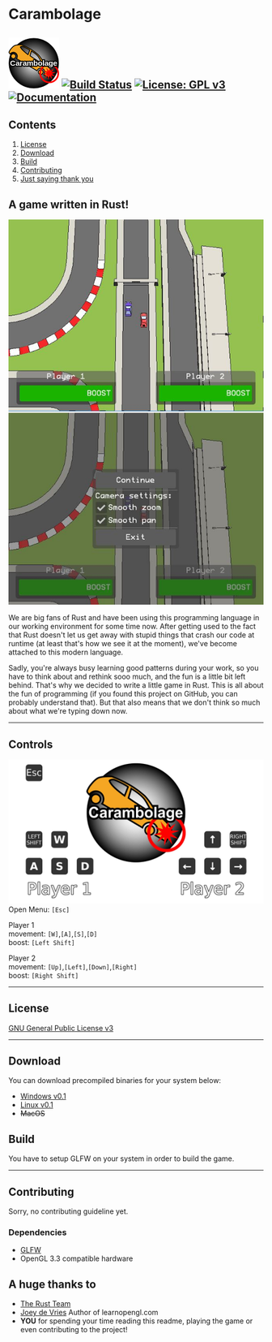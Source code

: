 # Carambolage
![logo small](logo-small.png "Carambolage") [![Build Status](https://api.travis-ci.com/K4ugummi/carambolage.svg?branch=master)](https://travis-ci.com/K4ugummi/carambolage) [![License: GPL v3](https://img.shields.io/badge/License-GPL%20v3-blue.svg)](https://www.gnu.org/licenses/gpl-3.0)
[![Documentation](https://img.shields.io/badge/Documentation-v0.1.0-brightgreen.svg)](https://k4ugummi.github.io/docs/carambolage/)
---

## Contents
1. [License](#license)
2. [Download](#download)
3. [Build](#build)
3. [Contributing](#contributing)
4. [Just saying thank you](#a-huge-thanks-to)

## A game written in Rust!

![screenshot](.github/ui.JPG "Screenshot")
![screenshot-menu](.github/ui-menu.JPG "Screenshot")

We are big fans of Rust and have been using this programming language in our working environment for some time now. After getting used to the fact that Rust doesn't let us get away with stupid things that crash our code at runtime (at least that's how we see it at the moment), we've become attached to this modern language. 

Sadly, you're always busy learning good patterns during your work, so you have to think about and rethink sooo much, and the fun is a little bit left behind. That's why we decided to write a little game in Rust. This is all about the fun of programming (if you found this project on GitHub, you can probably understand that). But that also means that we don't think so much about what we're typing down now.

---

## Controls
![controls](controls.jpg "Controls")
Open Menu: `[Esc]`  

Player 1  
movement:  `[W]`,`[A]`,`[S]`,`[D]`  
boost: `[Left Shift]`  

Player 2  
movement: `[Up]`,`[Left]`,`[Down]`,`[Right]`  
boost: `[Right Shift]`  

---

## License
[GNU General Public License v3](/LICENSE)

---

## Download
You can download precompiled binaries for your system below:
- [Windows v0.1](https://carambolage.k4ugummi.de/wp-content/uploads/2018/10/carambolage-win-v0_1.zip)
- [Linux v0.1](https://carambolage.k4ugummi.de/wp-content/uploads/2018/10/carambolage-linux-v0_1.tar.gz)
- ~~MacOS~~

## Build
You have to setup GLFW on your system in order to build the game.

---

## Contributing
Sorry, no contributing guideline yet.

### Dependencies
- [GLFW](https://github.com/PistonDevelopers/glfw-rs)
- OpenGL 3.3 compatible hardware


## A huge thanks to
- [The Rust Team](https://www.rust-lang.org/en-US/team.html)
- [Joey de Vries](https://joeydevries.com/) Author of learnopengl.com
- **YOU** for spending your time reading this readme, playing the game or even contributing to the project!
